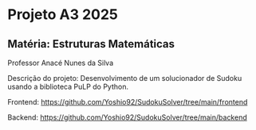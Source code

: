 # Projeto A3 2025

## Matéria: Estruturas Matemáticas

Professor Anacé Nunes da Silva

Descrição do projeto: Desenvolvimento de um solucionador de Sudoku usando a biblioteca PuLP do Python.

Frontend: <a> https://github.com/Yoshio92/SudokuSolver/tree/main/frontend <a>

Backend: <a> https://github.com/Yoshio92/SudokuSolver/tree/main/backend <a>
